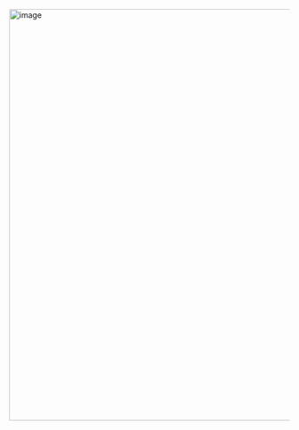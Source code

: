 <img width="896" height="741" alt="image" src="https://github.com/user-attachments/assets/904e1251-1dc6-4259-ab4f-f8be515cc6a9" />

